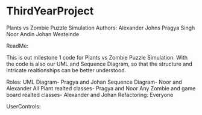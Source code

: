 # ThirdYearProject

Plants vs Zombie Puzzle Simulation 
Authors: 
Alexander Johns 
Pragya Singh 
Noor Andin 
Johan Westeinde

ReadMe: 

This is out milestone 1 code for Plants vs Zombie Puzzle Simulation. With the code is also our UML and Sequence Diagram, so that the structure and intricate realtionships can be better understood. 

Roles: 
UML Diagram- Pragya and Johan 
Sequence Diagram- Noor and Alexander 
All Plant realted classes- Pragya and Noor 
Any Zombie and game board realted classes- Alexander and Johan
Refactoring: Everyone

UserControls:

